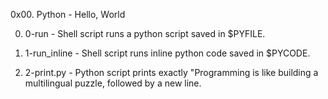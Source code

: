 0x00. Python - Hello, World

0. 0-run - Shell script runs a python script saved in $PYFILE.

1. 1-run_inline - Shell script runs inline python code saved in  $PYCODE.

2. 2-print.py - Python script prints exactly \"Programming is like building a multilingual puzzle, followed by a new line.
